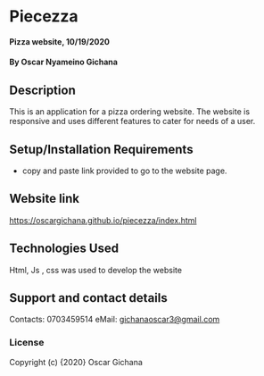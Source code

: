 # Piecezza
#### Pizza website, 10/19/2020
#### By Oscar Nyameino Gichana
## Description
This is an application for a pizza ordering website. The website is responsive and uses different features to cater for needs of a user.
## Setup/Installation Requirements
* copy and paste link provided to go to the website page.
## Website link
https://oscargichana.github.io/piecezza/index.html
## Technologies Used
Html, Js , css was used to develop the website
## Support and contact details
Contacts: 0703459514 eMail: gichanaoscar3@gmail.com
### License
Copyright (c) {2020} Oscar Gichana
